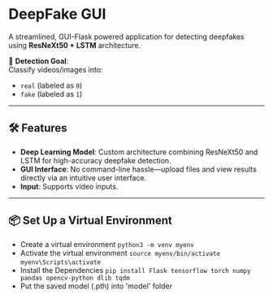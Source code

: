 # DeepFake GUI  
A streamlined, GUI-Flask powered application for detecting deepfakes using **ResNeXt50 + LSTM** architecture.

🚀 **Detection Goal**:  
Classify videos/images into:  
- `real` (labeled as `0`)  
- `fake` (labeled as `1`)  

---

## 🛠 Features  
- **Deep Learning Model**: Custom architecture combining ResNeXt50 and LSTM for high-accuracy deepfake detection.  
- **GUI Interface**: No command-line hassle—upload files and view results directly via an intuitive user interface.  
- **Input**: Supports video inputs.  

---

## 📦 Set Up a Virtual Environment
- Create a virtual environment
```python3 -m venv myenv```
- Activate the virtual environment
```source myenv/bin/activate```
```myenv\Scripts\activate```
- Install the Dependencies
```pip install Flask tensorflow torch numpy pandas opencv-python dlib tqdm```
- Put the saved model (.pth) into 'model' folder

